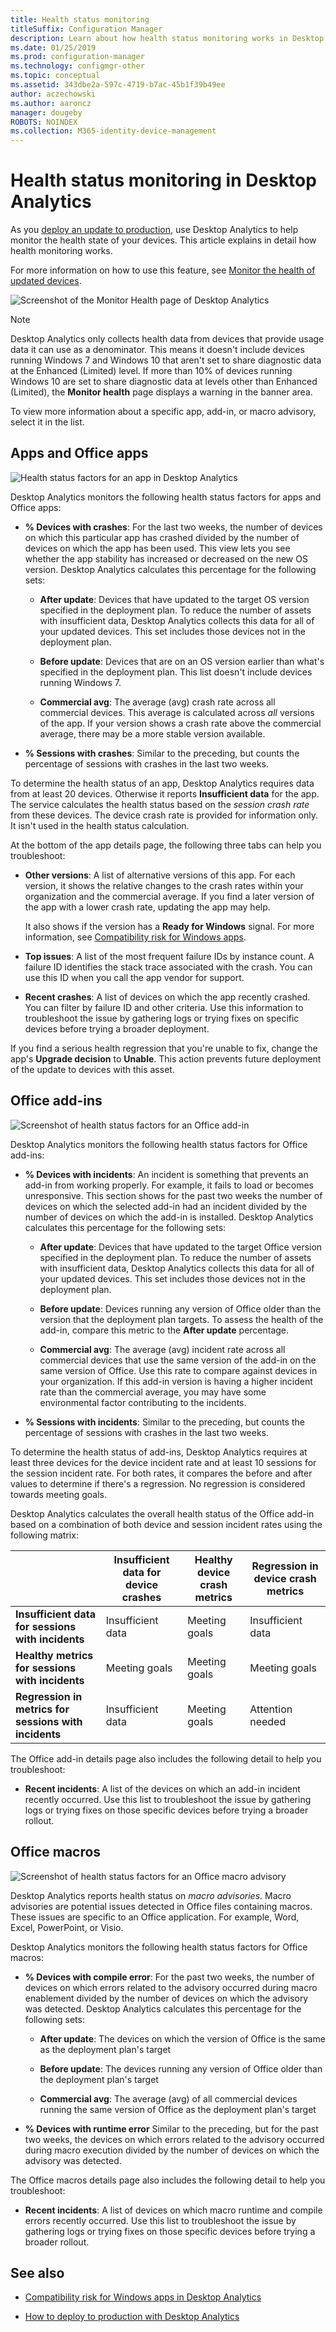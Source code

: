```yaml
---
title: Health status monitoring
titleSuffix: Configuration Manager
description: Learn about how health status monitoring works in Desktop Analytics.
ms.date: 01/25/2019
ms.prod: configuration-manager
ms.technology: configmgr-other
ms.topic: conceptual
ms.assetid: 343dbe2a-597c-4719-b7ac-45b1f39b49ee
author: aczechowski
ms.author: aaroncz
manager: dougeby
ROBOTS: NOINDEX
ms.collection: M365-identity-device-management
---
```



# Health status monitoring in Desktop Analytics

As you [deploy an update to production](/sccm/desktop-analytics/deploy-prod), use Desktop Analytics to help monitor the health state of your devices. This article explains in detail how health monitoring works.

For more information on how to use this feature, see [Monitor the health of updated devices](/sccm/desktop-analytics/deploy-prod#bkmk_monitor).

![Screenshot of the Monitor Health page of Desktop Analytics](media/monitor-health.png)

> [!NOTE]  
> Desktop Analytics only collects health data from devices that provide usage data it can use as a denominator. This means it doesn't include devices running Windows 7 and Windows 10 that aren't set to share diagnostic data at the Enhanced (Limited) level. If more than 10% of devices running Windows 10 are set to share diagnostic data at levels other than Enhanced (Limited), the **Monitor health** page displays a warning in the banner area.  

To view more information about a specific app, add-in, or macro advisory, select it in the list. 



## Apps and Office apps

![Health status factors for an app in Desktop Analytics](media/monitor-health-status-factors.png)

Desktop Analytics monitors the following health status factors for apps and Office apps:

- **% Devices with crashes**: For the last two weeks, the number of devices on which this particular app has crashed divided by the number of devices on which the app has been used. This view lets you see whether the app stability has increased or decreased on the new OS version. Desktop Analytics calculates this percentage for the following sets:  

    - **After update**: Devices that have updated to the target OS version specified in the deployment plan. To reduce the number of assets with insufficient data, Desktop Analytics collects this data for all of your updated devices. This set includes those devices not in the deployment plan.  

    - **Before update**: Devices that are on an OS version earlier than what's specified in the deployment plan. This list doesn't include devices running Windows 7.   

    - **Commercial avg**: The average (avg) crash rate across all commercial devices. This average is calculated across *all* versions of the app. If your version shows a crash rate above the commercial average, there may be a more stable version available.  

- **% Sessions with crashes**: Similar to the preceding, but counts the percentage of sessions with crashes in the last two weeks.  

To determine the health status of an app, Desktop Analytics requires data from at least 20 devices. Otherwise it reports **Insufficient data** for the app. The service calculates the health status based on the *session crash rate* from these devices. The device crash rate is provided for information only. It isn't used in the health status calculation.

At the bottom of the app details page, the following three tabs can help you troubleshoot:

- **Other versions**: A list of alternative versions of this app. For each version, it shows the relative changes to the crash rates within your organization and the commercial average. If you find a later version of the app with a lower crash rate, updating the app may help.  

    It also shows if the version has a **Ready for Windows** signal. For more information, see [Compatibility risk for Windows apps](/sccm/desktop-analytics/compat-risk#risk-assessment-engine).  

- **Top issues**: A list of the most frequent failure IDs by instance count. A failure ID identifies the stack trace associated with the crash. You can use this ID when you call the app vendor for support.  

- **Recent crashes**:  A list of devices on which the app recently crashed. You can filter by failure ID and other criteria. Use this information to troubleshoot the issue by gathering logs or trying fixes on specific devices before trying a broader deployment.  

If you find a serious health regression that you're unable to fix, change the app's **Upgrade decision** to **Unable**. This action prevents future deployment of the update to devices with this asset.



## Office add-ins

![Screenshot of health status factors for an Office add-in](media/office-add-in-health-status-factors.png)

Desktop Analytics monitors the following health status factors for Office add-ins:

- **% Devices with incidents**: An incident is something that prevents an add-in from working properly. For example, it fails to load or becomes unresponsive. This section shows for the past two weeks the number of devices on which the selected add-in had an incident divided by the number of devices on which the add-in is installed. Desktop Analytics calculates this percentage for the following sets:  

    - **After update**: Devices that have updated to the target Office version specified in the deployment plan. To reduce the number of assets with insufficient data, Desktop Analytics collects this data for all of your updated devices. This set includes those devices not in the deployment plan.  

    - **Before update**: Devices running any version of Office older than the version that the deployment plan targets. <!-- This does not include {include min version of Office}  --> To assess the health of the add-in, compare this metric to the **After update** percentage.  

    - **Commercial avg**: The average (avg) incident rate across all commercial devices that use the same version of the add-in on the same version of Office. Use this rate to compare against devices in your organization. If this add-in version is having a higher incident rate than the commercial average, you may have some environmental factor contributing to the incidents.  

- **% Sessions with incidents**: Similar to the preceding, but counts the percentage of sessions with crashes in the last two weeks.  

To determine the health status of add-ins, Desktop Analytics requires at least three devices for the device incident rate and at least 10 sessions for the session incident rate. For both rates, it compares the before and after values to determine if there's a regression. No regression is considered towards meeting goals. 

Desktop Analytics calculates the overall health status of the Office add-in based on a combination of both device and session incident rates using the following matrix:

|  | Insufficient data for device crashes  | Healthy device crash metrics | Regression in device crash metrics |
|----------------|---------------------|-----------------------|------------------------|
| **Insufficient data for sessions with incidents**| Insufficient data| Meeting goals | Insufficient data |
| **Healthy metrics for sessions with incidents** | Meeting goals | Meeting goals | Meeting goals |
| **Regression in metrics for sessions with incidents** | Insufficient data | Meeting goals | Attention needed |


The Office add-in details page also includes the following detail to help you troubleshoot: 

- **Recent incidents**: A list of the devices on which an add-in incident recently occurred. Use this list to troubleshoot the issue by gathering logs or trying fixes on those specific devices before trying a broader rollout.  



## Office macros

![Screenshot of health status factors for an Office macro advisory](media/office-macros-health-status-factors.png)

Desktop Analytics reports health status on *macro advisories*. Macro advisories are potential issues detected in Office files containing macros. These issues are specific to an Office application. For example, Word, Excel, PowerPoint, or Visio. 

Desktop Analytics monitors the following health status factors for Office macros:

- **% Devices with compile error**: For the past two weeks, the number of devices on which errors related to the advisory occurred during macro enablement divided by the number of devices on which the advisory was detected. Desktop Analytics calculates this percentage for the following sets: 

    - **After update**: The devices on which the version of Office is the same as the deployment plan's target  

    - **Before update**: The devices running any version of Office older than the deployment plan's target  

    - **Commercial avg**: The average (avg) of all commercial devices running the same version of Office as the deployment plan's target  

- **% Devices with runtime error** Similar to the preceding, but for the past two weeks, the devices on which errors related to the advisory occurred during macro execution divided by the number of devices on which the advisory was detected.  

The Office macros details page also includes the following detail to help you troubleshoot: 

- **Recent incidents**: A list of devices on which macro runtime and compile errors recently occurred. Use this list to troubleshoot the issue by gathering logs or trying fixes on those specific devices before trying a broader rollout.



## See also

- [Compatibility risk for Windows apps in Desktop Analytics](/sccm/desktop-analytics/compat-risk)  

- [How to deploy to production with Desktop Analytics](/sccm/desktop-analytics/deploy-prod)  
